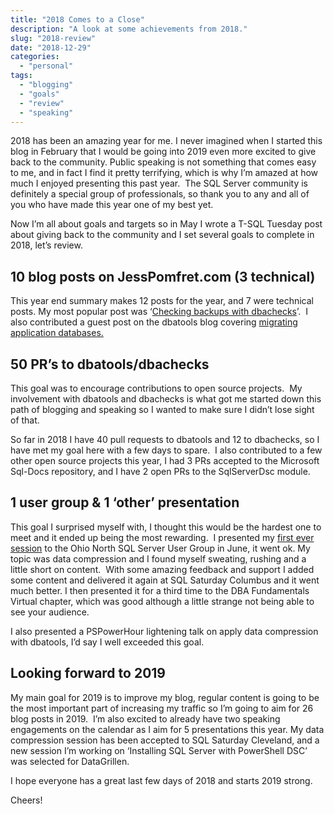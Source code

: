 ```yaml
---
title: "2018 Comes to a Close"
description: "A look at some achievements from 2018."
slug: "2018-review"
date: "2018-12-29"
categories:
  - "personal"
tags:
  - "blogging"
  - "goals"
  - "review"
  - "speaking"
---
```


2018 has been an amazing year for me. I never imagined when I started this blog in February that I would be going into 2019 even more excited to give back to the community. Public speaking is not something that comes easy to me, and in fact I find it pretty terrifying, which is why I’m amazed at how much I enjoyed presenting this past year.  The SQL Server community is definitely a special group of professionals, so thank you to any and all of you who have made this year one of my best yet.

Now I’m all about goals and targets so in May I wrote a T-SQL Tuesday post about giving back to the community and I set several goals to complete in 2018, let’s review.

## 10 blog posts on JessPomfret.com (3 technical)

This year end summary makes 12 posts for the year, and 7 were technical posts. My most popular post was ‘[Checking backups with dbachecks](https://jesspomfret.com/checking-backups-with-dbachecks/)’.  I also contributed a guest post on the dbatools blog covering [migrating application databases.](https://jesspomfret.com/checking-backups-with-dbachecks/)

## 50 PR’s to dbatools/dbachecks

This goal was to encourage contributions to open source projects.  My involvement with dbatools and dbachecks is what got me started down this path of blogging and speaking so I wanted to make sure I didn’t lose sight of that.

So far in 2018 I have 40 pull requests to dbatools and 12 to dbachecks, so I have met my goal here with a few days to spare.  I also contributed to a few other open source projects this year, I had 3 PRs accepted to the Microsoft Sql-Docs repository, and I have 2 open PRs to the SqlServerDsc module.

## 1 user group & 1 ‘other’ presentation

This goal I surprised myself with, I thought this would be the hardest one to meet and it ended up being the most rewarding.  I presented my [first ever session](https://jesspomfret.com/first-user-group-presentation-i-survived/) to the Ohio North SQL Server User Group in June, it went ok. My topic was data compression and I found myself sweating, rushing and a little short on content.  With some amazing feedback and support I added some content and delivered it again at SQL Saturday Columbus and it went much better. I then presented it for a third time to the DBA Fundamentals Virtual chapter, which was good although a little strange not being able to see your audience.

I also presented a PSPowerHour lightening talk on apply data compression with dbatools, I’d say I well exceeded this goal.

## Looking forward to 2019

My main goal for 2019 is to improve my blog, regular content is going to be the most important part of increasing my traffic so I’m going to aim for 26 blog posts in 2019.  I’m also excited to already have two speaking engagements on the calendar as I aim for 5 presentations this year. My data compression session has been accepted to SQL Saturday Cleveland, and a new session I’m working on ‘Installing SQL Server with PowerShell DSC’ was selected for DataGrillen.

I hope everyone has a great last few days of 2018 and starts 2019 strong.

Cheers!
